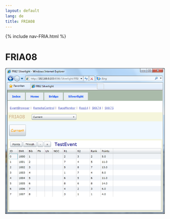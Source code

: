```yaml
---
layout: default
lang: de
title: FRIA08
---
```


{% include nav-FRIA.html %}

# FRIA08

![FRIA08 screenshot](../images/FRIA08.png)
